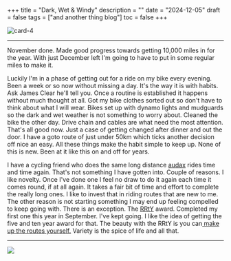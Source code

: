 +++
title = "Dark, Wet & Windy"
description = ""
date = "2024-12-05"
draft = false
tags = ["and another thing blog"]
toc = false
+++

<img src="https://i.ibb.co/8gWGkLwS/card-4.png" alt="card-4" border="0">

***

November done. Made good progress towards getting 10,000 miles in for the year. With just December left I'm going to have to put in some regular miles to make it. 

Luckily I'm in a  phase of getting out for a ride on my bike every evening. Been a week or so now without missing a day. It's the way it is with habits. Ask James Clear he'll tell you. Once a routine is established it happens without much thought at all. Got my bike clothes sorted out so don't have to think about what I will wear. Bikes set up with dynamo lights and mudguards so the dark and wet weather is not something to worry about. Cleaned the bike the other day. Drive chain and cables are what need the most attention. That's all good now. Just a case of getting changed after dinner and out the door. I have a goto route of just under 50km which ticks another decision off nice an easy. All these things make the habit simple to keep up. None of this is new. Been at it like this on and off for years. 

I have a cycling friend who does the same long distance [audax](https://www.audax.uk) rides time and time again. That's not something I have gotten into. Couple of reasons. I like novelty. Once I've done one I feel no draw to do it again each time it comes round, if at all again. It takes a fair bit of time and effort to complete the really long ones. I like to invest that in riding routes that are new to me. The other reason is not starting something I may end up feeling compelled to keep going with. There is an exception. The [RRtY](https://www.audax.uk/results/rrty-roll-of-honour/) award. Completed my first one this year in September. I've kept going. I like the idea of getting the five and ten year award for that. The beauty with the RRtY is you can[ make up the routes yourself.](https://www.audax.uk/choose-a-ride/do-it-yourself-diy-events/) Variety is the spice of life and all that. 

---

<img style="display:block;margin:auto" src="https://i.ibb.co/Y8jKFCn/16421363.jpg">